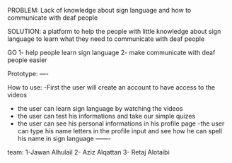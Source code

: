 PROBLEM:
Lack of knowledge about sign language and how to communicate with deaf people

SOLUTION:
a platform to help the people with little knowledge about sign language to learn what they need to communicate with deaf people

GO
1- help people learn sign language
2- make communicate with deaf people easier

Prototype:
—-

How to use:
-First the user will create an account to have access to the videos

- the user can learn sign language by watching the videos
- the user can test his informations and take our simple quizes
- the user can see his personal informations in his profile page
  -the user can type his name letters in the profile input and see how he can spell his name in sign language
  ——-

team:
1-Jawan Alhulail
2- Aziz Alqattan
3- Retaj Alotaibi
